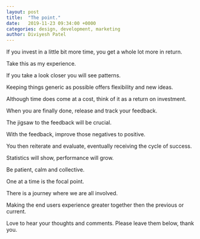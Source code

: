 ```yaml
---
layout: post
title:  "The point."
date:   2019-11-23 09:34:00 +0000
categories: design, development, marketing
author: Diviyesh Patel
---
```


If you invest in a little bit more time, you get a whole lot more in return.

Take this as my experience.

If you take a look closer you will see patterns.

Keeping things generic as possible offers flexibility and new ideas.

Although time does come at a cost, think of it as a return on investment.

When you are finally done, release and track your feedback.

The jigsaw to the feedback will be crucial.

With the feedback, improve those negatives to positive.

You then reiterate and evaluate, eventually receiving the cycle of success.

Statistics will show, performance will grow.

Be patient, calm and collective.

One at a time is the focal point.

There is a journey where we are all involved.

Making the end users experience greater together then the previous or current.

Love to hear your thoughts and comments. Please leave them below, thank you.